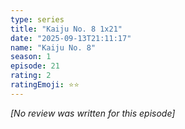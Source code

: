```yaml
---
type: series
title: "Kaiju No. 8 1x21"
date: "2025-09-13T21:11:17"
name: "Kaiju No. 8"
season: 1
episode: 21
rating: 2
ratingEmoji: ⭐️⭐️
---
```


*[No review was written for this episode]*
